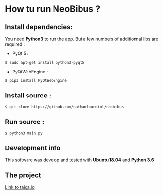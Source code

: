 # How tu run NeoBibus ?

## Install dependencies:

You need **Python3** to run the app.
But a few numbers of additionnal libs are required :

* PyQt 5 :

`$ sudo apt-get install python3-pyqt5`

* PyQtWebEngine :

`$ pip3 install PyQtWebEngine`

## Install source :

`$ git clone https://github.com/nathanfourniol/neobibus`

## Run source :

`$ python3 main.py`

## Development info

This software was develop and tested with **Ubuntu 18.04** and **Python 3.6**

## The project 
[Link to taiga.io](https://tree.taiga.io/project/tanphi-neo-bibus/team)
